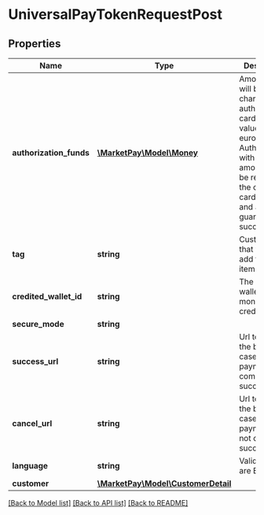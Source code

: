 # UniversalPayTokenRequestPost

## Properties
Name | Type | Description | Notes
------------ | ------------- | ------------- | -------------
**authorization_funds** | [**\MarketPay\Model\Money**](Money.md) | Amount that will be charged to authorize the card. Default value is 1 euro. Authorizations with zero amount may be rejected by the credit card issuer and are not guaranteed to succeed. | [optional] 
**tag** | **string** | Custom data that you can add to this item | [optional] 
**credited_wallet_id** | **string** | The ID of the wallet where money will be credited | 
**secure_mode** | **string** |  | [optional] 
**success_url** | **string** | Url to redirect the browser in case the payment is completed successfully | [optional] 
**cancel_url** | **string** | Url to redirect the browser in case the payment is not completed successfully | [optional] 
**language** | **string** | Valid values are ES, EN, FR | [optional] 
**customer** | [**\MarketPay\Model\CustomerDetail**](CustomerDetail.md) |  | 

[[Back to Model list]](../README.md#documentation-for-models) [[Back to API list]](../README.md#documentation-for-api-endpoints) [[Back to README]](../README.md)


